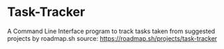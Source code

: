 # Task-Tracker
A Command Line Interface program to track tasks taken from suggested projects by roadmap.sh 
source: https://roadmap.sh/projects/task-tracker
